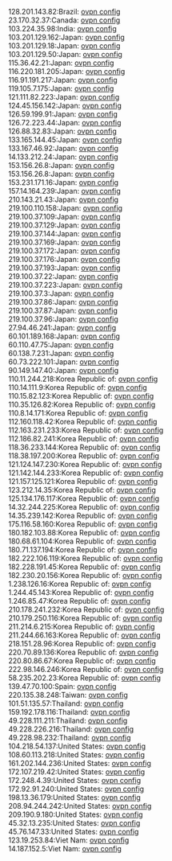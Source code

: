 128.201.143.82:Brazil: [ovpn config](vpn/128_201_143_82.ovpn)  
23.170.32.37:Canada: [ovpn config](vpn/23_170_32_37.ovpn)  
103.224.35.98:India: [ovpn config](vpn/103_224_35_98.ovpn)  
103.201.129.162:Japan: [ovpn config](vpn/103_201_129_162.ovpn)  
103.201.129.18:Japan: [ovpn config](vpn/103_201_129_18.ovpn)  
103.201.129.50:Japan: [ovpn config](vpn/103_201_129_50.ovpn)  
115.36.42.21:Japan: [ovpn config](vpn/115_36_42_21.ovpn)  
116.220.181.205:Japan: [ovpn config](vpn/116_220_181_205.ovpn)  
116.91.191.217:Japan: [ovpn config](vpn/116_91_191_217.ovpn)  
119.105.7.175:Japan: [ovpn config](vpn/119_105_7_175.ovpn)  
121.111.82.223:Japan: [ovpn config](vpn/121_111_82_223.ovpn)  
124.45.156.142:Japan: [ovpn config](vpn/124_45_156_142.ovpn)  
126.59.199.91:Japan: [ovpn config](vpn/126_59_199_91.ovpn)  
126.72.223.44:Japan: [ovpn config](vpn/126_72_223_44.ovpn)  
126.88.32.83:Japan: [ovpn config](vpn/126_88_32_83.ovpn)  
133.165.144.45:Japan: [ovpn config](vpn/133_165_144_45.ovpn)  
133.167.46.92:Japan: [ovpn config](vpn/133_167_46_92.ovpn)  
14.133.212.24:Japan: [ovpn config](vpn/14_133_212_24.ovpn)  
153.156.26.8:Japan: [ovpn config](vpn/153_156_26_8.ovpn)  
153.156.26.8:Japan: [ovpn config](vpn/153_156_26_8.ovpn)  
153.231.171.16:Japan: [ovpn config](vpn/153_231_171_16.ovpn)  
157.14.164.239:Japan: [ovpn config](vpn/157_14_164_239.ovpn)  
210.143.21.43:Japan: [ovpn config](vpn/210_143_21_43.ovpn)  
219.100.110.158:Japan: [ovpn config](vpn/219_100_110_158.ovpn)  
219.100.37.109:Japan: [ovpn config](vpn/219_100_37_109.ovpn)  
219.100.37.129:Japan: [ovpn config](vpn/219_100_37_129.ovpn)  
219.100.37.144:Japan: [ovpn config](vpn/219_100_37_144.ovpn)  
219.100.37.169:Japan: [ovpn config](vpn/219_100_37_169.ovpn)  
219.100.37.172:Japan: [ovpn config](vpn/219_100_37_172.ovpn)  
219.100.37.176:Japan: [ovpn config](vpn/219_100_37_176.ovpn)  
219.100.37.193:Japan: [ovpn config](vpn/219_100_37_193.ovpn)  
219.100.37.22:Japan: [ovpn config](vpn/219_100_37_22.ovpn)  
219.100.37.223:Japan: [ovpn config](vpn/219_100_37_223.ovpn)  
219.100.37.3:Japan: [ovpn config](vpn/219_100_37_3.ovpn)  
219.100.37.86:Japan: [ovpn config](vpn/219_100_37_86.ovpn)  
219.100.37.87:Japan: [ovpn config](vpn/219_100_37_87.ovpn)  
219.100.37.96:Japan: [ovpn config](vpn/219_100_37_96.ovpn)  
27.94.46.241:Japan: [ovpn config](vpn/27_94_46_241.ovpn)  
60.101.189.168:Japan: [ovpn config](vpn/60_101_189_168.ovpn)  
60.110.47.75:Japan: [ovpn config](vpn/60_110_47_75.ovpn)  
60.138.7.231:Japan: [ovpn config](vpn/60_138_7_231.ovpn)  
60.73.222.101:Japan: [ovpn config](vpn/60_73_222_101.ovpn)  
90.149.147.40:Japan: [ovpn config](vpn/90_149_147_40.ovpn)  
110.11.244.218:Korea Republic of: [ovpn config](vpn/110_11_244_218.ovpn)  
110.14.111.9:Korea Republic of: [ovpn config](vpn/110_14_111_9.ovpn)  
110.15.82.123:Korea Republic of: [ovpn config](vpn/110_15_82_123.ovpn)  
110.35.126.82:Korea Republic of: [ovpn config](vpn/110_35_126_82.ovpn)  
110.8.14.171:Korea Republic of: [ovpn config](vpn/110_8_14_171.ovpn)  
112.160.118.42:Korea Republic of: [ovpn config](vpn/112_160_118_42.ovpn)  
112.163.231.233:Korea Republic of: [ovpn config](vpn/112_163_231_233.ovpn)  
112.186.82.241:Korea Republic of: [ovpn config](vpn/112_186_82_241.ovpn)  
118.36.233.144:Korea Republic of: [ovpn config](vpn/118_36_233_144.ovpn)  
118.38.197.200:Korea Republic of: [ovpn config](vpn/118_38_197_200.ovpn)  
121.124.147.230:Korea Republic of: [ovpn config](vpn/121_124_147_230.ovpn)  
121.142.144.233:Korea Republic of: [ovpn config](vpn/121_142_144_233.ovpn)  
121.157.125.121:Korea Republic of: [ovpn config](vpn/121_157_125_121.ovpn)  
123.212.14.35:Korea Republic of: [ovpn config](vpn/123_212_14_35.ovpn)  
125.134.176.117:Korea Republic of: [ovpn config](vpn/125_134_176_117.ovpn)  
14.32.244.225:Korea Republic of: [ovpn config](vpn/14_32_244_225.ovpn)  
14.35.239.142:Korea Republic of: [ovpn config](vpn/14_35_239_142.ovpn)  
175.116.58.160:Korea Republic of: [ovpn config](vpn/175_116_58_160.ovpn)  
180.182.103.88:Korea Republic of: [ovpn config](vpn/180_182_103_88.ovpn)  
180.68.61.104:Korea Republic of: [ovpn config](vpn/180_68_61_104.ovpn)  
180.71.137.194:Korea Republic of: [ovpn config](vpn/180_71_137_194.ovpn)  
182.222.106.119:Korea Republic of: [ovpn config](vpn/182_222_106_119.ovpn)  
182.228.191.45:Korea Republic of: [ovpn config](vpn/182_228_191_45.ovpn)  
182.230.20.156:Korea Republic of: [ovpn config](vpn/182_230_20_156.ovpn)  
1.238.126.16:Korea Republic of: [ovpn config](vpn/1_238_126_16.ovpn)  
1.244.45.143:Korea Republic of: [ovpn config](vpn/1_244_45_143.ovpn)  
1.246.85.47:Korea Republic of: [ovpn config](vpn/1_246_85_47.ovpn)  
210.178.241.232:Korea Republic of: [ovpn config](vpn/210_178_241_232.ovpn)  
210.179.250.116:Korea Republic of: [ovpn config](vpn/210_179_250_116.ovpn)  
211.214.6.215:Korea Republic of: [ovpn config](vpn/211_214_6_215.ovpn)  
211.244.66.163:Korea Republic of: [ovpn config](vpn/211_244_66_163.ovpn)  
218.151.28.96:Korea Republic of: [ovpn config](vpn/218_151_28_96.ovpn)  
220.70.89.136:Korea Republic of: [ovpn config](vpn/220_70_89_136.ovpn)  
220.80.86.67:Korea Republic of: [ovpn config](vpn/220_80_86_67.ovpn)  
222.98.146.246:Korea Republic of: [ovpn config](vpn/222_98_146_246.ovpn)  
58.235.202.23:Korea Republic of: [ovpn config](vpn/58_235_202_23.ovpn)  
139.47.70.100:Spain: [ovpn config](vpn/139_47_70_100.ovpn)  
220.135.38.248:Taiwan: [ovpn config](vpn/220_135_38_248.ovpn)  
101.51.135.57:Thailand: [ovpn config](vpn/101_51_135_57.ovpn)  
159.192.178.116:Thailand: [ovpn config](vpn/159_192_178_116.ovpn)  
49.228.111.211:Thailand: [ovpn config](vpn/49_228_111_211.ovpn)  
49.228.226.216:Thailand: [ovpn config](vpn/49_228_226_216.ovpn)  
49.228.98.232:Thailand: [ovpn config](vpn/49_228_98_232.ovpn)  
104.218.54.137:United States: [ovpn config](vpn/104_218_54_137.ovpn)  
108.60.113.218:United States: [ovpn config](vpn/108_60_113_218.ovpn)  
161.202.144.236:United States: [ovpn config](vpn/161_202_144_236.ovpn)  
172.107.219.42:United States: [ovpn config](vpn/172_107_219_42.ovpn)  
172.248.4.39:United States: [ovpn config](vpn/172_248_4_39.ovpn)  
172.92.91.240:United States: [ovpn config](vpn/172_92_91_240.ovpn)  
198.13.36.179:United States: [ovpn config](vpn/198_13_36_179.ovpn)  
208.94.244.242:United States: [ovpn config](vpn/208_94_244_242.ovpn)  
209.190.9.180:United States: [ovpn config](vpn/209_190_9_180.ovpn)  
45.32.13.235:United States: [ovpn config](vpn/45_32_13_235.ovpn)  
45.76.147.33:United States: [ovpn config](vpn/45_76_147_33.ovpn)  
123.19.253.84:Viet Nam: [ovpn config](vpn/123_19_253_84.ovpn)  
14.187.152.5:Viet Nam: [ovpn config](vpn/14_187_152_5.ovpn)  
